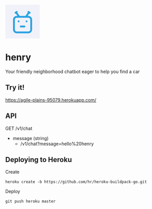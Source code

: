 ![Henry logo](https://github.com/PiusNyakoojo/henry/blob/master/webapp/henry-chat/public/logo.png "Henry")
# henry
Your friendly neighborhood chatbot eager to help you find a car

## Try it!
https://agile-plains-95079.herokuapp.com/

## API
GET /v1/chat
- message (string)
  - /v1/chat?message=hello%20henry

## Deploying to Heroku

Create
```
heroku create -b https://github.com/hr/heroku-buildpack-go.git
```
Deploy
```
git push heroku master
```
